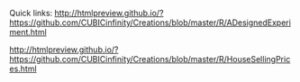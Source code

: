 Quick links: http://htmlpreview.github.io/?https://github.com/CUBICinfinity/Creations/blob/master/R/ADesignedExperiment.html

http://htmlpreview.github.io/?https://github.com/CUBICinfinity/Creations/blob/master/R/HouseSellingPrices.html
